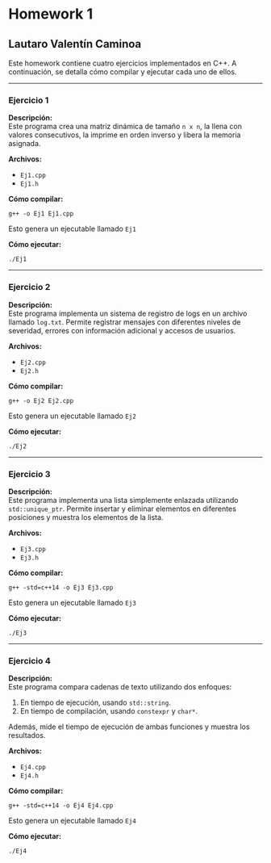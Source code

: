 # Homework 1  
## Lautaro Valentín Caminoa  

Este homework contiene cuatro ejercicios implementados en C++. A continuación, se detalla cómo compilar y ejecutar cada uno de ellos.

---

### Ejercicio 1  
**Descripción:**  
Este programa crea una matriz dinámica de tamaño `n x n`, la llena con valores consecutivos, la imprime en orden inverso y libera la memoria asignada.

**Archivos:**  
- `Ej1.cpp`  
- `Ej1.h`  

**Cómo compilar:**  
```
g++ -o Ej1 Ej1.cpp
```
Esto genera un ejecutable llamado `Ej1`

**Cómo ejecutar:**
```
./Ej1
```

---

### Ejercicio 2
**Descripción:**  
Este programa implementa un sistema de registro de logs en un archivo llamado `log.txt`. Permite registrar mensajes con diferentes niveles de severidad, errores con información adicional y accesos de usuarios.

**Archivos:**  
- `Ej2.cpp`
- `Ej2.h`

**Cómo compilar:**  
```
g++ -o Ej2 Ej2.cpp
```
Esto genera un ejecutable llamado `Ej2`

**Cómo ejecutar:**
```
./Ej2
```

---


### Ejercicio 3
**Descripción:**  
Este programa implementa una lista simplemente enlazada utilizando `std::unique_ptr`. Permite insertar y eliminar elementos en diferentes posiciones y muestra los elementos de la lista.

**Archivos:**  
- `Ej3.cpp`
- `Ej3.h`

**Cómo compilar:**  
```
g++ -std=c++14 -o Ej3 Ej3.cpp
```
Esto genera un ejecutable llamado `Ej3`

**Cómo ejecutar:**
```
./Ej3
```

---

### Ejercicio 4
**Descripción:**    
Este programa compara cadenas de texto utilizando dos enfoques:

1. En tiempo de ejecución, usando `std::string`.
2. En tiempo de compilación, usando `constexpr` y `char*`.

Además, mide el tiempo de ejecución de ambas funciones y muestra los resultados.

**Archivos:**  
- `Ej4.cpp`
- `Ej4.h`

**Cómo compilar:**  
```
g++ -std=c++14 -o Ej4 Ej4.cpp
```
Esto genera un ejecutable llamado `Ej4`

**Cómo ejecutar:**
```
./Ej4
```
